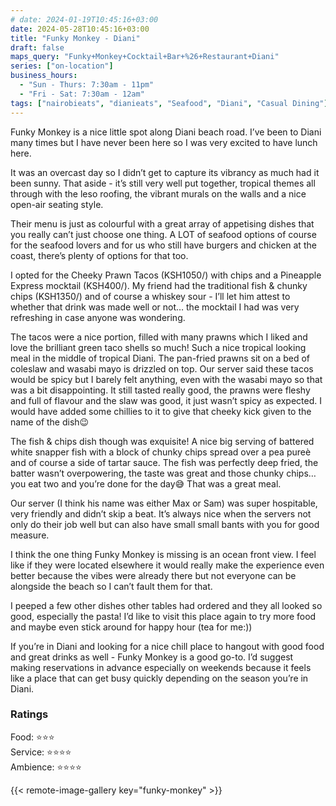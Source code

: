 ```yaml
---
# date: 2024-01-19T10:45:16+03:00
date: 2024-05-28T10:45:16+03:00
title: "Funky Monkey - Diani"
draft: false
maps_query: "Funky+Monkey+Cocktail+Bar+%26+Restaurant+Diani"
series: ["on-location"]
business_hours:
  - "Sun - Thurs: 7:30am - 11pm"
  - "Fri - Sat: 7:30am - 12am"
tags: ["nairobieats", "dianieats", "Seafood", "Diani", "Casual Dining"]
---
```


Funky Monkey is a nice little spot along Diani beach road. I’ve been to Diani many times but I have never been here so I was very excited to have lunch here.

It was an overcast day so I didn’t get to capture its vibrancy as much had it been sunny. That aside - it’s still very well put together, tropical themes all through with the leso roofing, the vibrant murals on the walls and a nice open-air seating style.

Their menu is just as colourful with a great array of appetising dishes that you really can’t just choose one thing. A LOT of seafood options of course for the seafood lovers and for us who still have burgers and chicken at the coast, there’s plenty of options for that too.

I opted for the Cheeky Prawn Tacos (KSH1050/) with chips and a Pineapple Express mocktail (KSH400/). My friend had the traditional fish & chunky chips (KSH1350/) and of course a whiskey sour - I’ll let him attest to whether that drink was made well or not… the mocktail I had was very refreshing in case anyone was wondering.

The tacos were a nice portion, filled with many prawns which I liked and love the brilliant green taco shells so much! Such a nice tropical looking meal in the middle of tropical Diani. The pan-fried prawns sit on a bed of coleslaw and wasabi mayo is drizzled on top. Our server said these tacos would be spicy but I barely felt anything, even with the wasabi mayo so that was a bit disappointing. It still tasted really good, the prawns were fleshy and full of flavour and the slaw was good, it just wasn’t spicy as expected. I would have added some chillies to it to give that cheeky kick given to the name of the dish😉

The fish & chips dish though was exquisite! A nice big serving of battered white snapper fish with a block of chunky chips spread over a pea pureè and of course a side of tartar sauce. The fish was perfectly deep fried, the batter wasn’t overpowering, the taste was great and those chunky chips… you eat two and you’re done for the day😅 That was a great meal.

Our server (I think his name was either Max or Sam) was super hospitable, very friendly and didn’t skip a beat. It’s always nice when the servers not only do their job well but can also have small small bants with you for good measure.

I think the one thing Funky Monkey is missing is an ocean front view. I feel like if they were located elsewhere it would really make the experience even better because the vibes were already there but not everyone can be alongside the beach so I can’t fault them for that.

I peeped a few other dishes other tables had ordered and they all looked so good, especially the pasta! I’d like to visit this place again to try more food and maybe even stick around for happy hour (tea for me:))

If you’re in Diani and looking for a nice chill place to hangout with good food and great drinks as well - Funky Monkey is a good go-to. I’d suggest making reservations in advance especially on weekends because it feels like a place that can get busy quickly depending on the season you’re in Diani.

### Ratings

Food: ⭐️⭐️⭐️<br>
Service: ⭐️⭐️⭐️⭐️<br>
Ambience: ⭐️⭐️⭐️⭐️<br>

{{< remote-image-gallery key="funky-monkey" >}}
